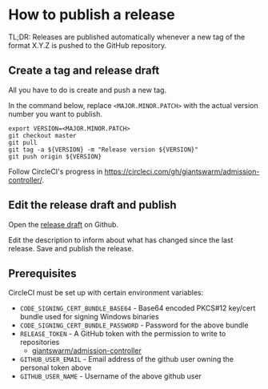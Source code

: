 # How to publish a release

TL;DR: Releases are published automatically whenever a new tag of the format X.Y.Z is pushed to the GitHub repository.

## Create a tag and release draft

All you have to do is create and push a new tag.

In the command below, replace `<MAJOR.MINOR.PATCH>` with the actual version number you want to publish.

```
export VERSION=<MAJOR.MINOR.PATCH>
git checkout master
git pull
git tag -a ${VERSION} -m "Release version ${VERSION}"
git push origin ${VERSION}
```

Follow CircleCI's progress in https://circleci.com/gh/giantswarm/admission-controller/.

## Edit the release draft and publish

Open the [release draft](https://github.com/giantswarm/admission-controller/releases/) on Github.

Edit the description to inform about what has changed since the last release. Save and publish the release.

## Prerequisites

CircleCI must be set up with certain environment variables:

- `CODE_SIGNING_CERT_BUNDLE_BASE64` - Base64 encoded PKCS#12 key/cert bundle used for signing Windows binaries
- `CODE_SIGNING_CERT_BUNDLE_PASSWORD` - Password for the above bundle
- `RELEASE_TOKEN` - A GitHub token with the permission to write to repositories
  - [giantswarm/admission-controller](https://github.com/giantswarm/admission-controller/)
- `GITHUB_USER_EMAIL` - Email address of the github user owning the personal token above
- `GITHUB_USER_NAME` - Username of the above github user
